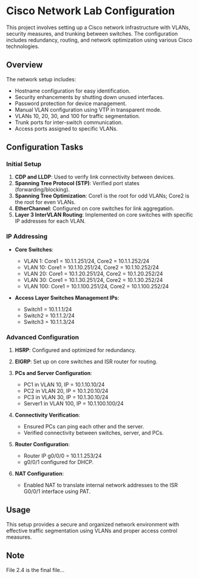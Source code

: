 # Cisco Network Lab Configuration

This project involves setting up a Cisco network infrastructure with VLANs, security measures, and trunking between switches. The configuration includes redundancy, routing, and network optimization using various Cisco technologies.

## Overview

The network setup includes:
- Hostname configuration for easy identification.
- Security enhancements by shutting down unused interfaces.
- Password protection for device management.
- Manual VLAN configuration using VTP in transparent mode.
- VLANs 10, 20, 30, and 100 for traffic segmentation.
- Trunk ports for inter-switch communication.
- Access ports assigned to specific VLANs.

## Configuration Tasks

### Initial Setup
1. **CDP and LLDP**: Used to verify link connectivity between devices.
2. **Spanning Tree Protocol (STP)**: Verified port states (forwarding/blocking).
3. **Spanning Tree Optimization**: Core1 is the root for odd VLANs; Core2 is the root for even VLANs.
4. **EtherChannel**: Configured on core switches for link aggregation.
5. **Layer 3 InterVLAN Routing**: Implemented on core switches with specific IP addresses for each VLAN.

### IP Addressing
- **Core Switches**:
  - VLAN 1: Core1 = 10.1.1.251/24, Core2 = 10.1.1.252/24
  - VLAN 10: Core1 = 10.1.10.251/24, Core2 = 10.1.10.252/24
  - VLAN 20: Core1 = 10.1.20.251/24, Core2 = 10.1.20.252/24
  - VLAN 30: Core1 = 10.1.30.251/24, Core2 = 10.1.30.252/24
  - VLAN 100: Core1 = 10.1.100.251/24, Core2 = 10.1.100.252/24

- **Access Layer Switches Management IPs**:
  - Switch1 = 10.1.1.1/24
  - Switch2 = 10.1.1.2/24
  - Switch3 = 10.1.1.3/24

### Advanced Configuration
1. **HSRP**: Configured and optimized for redundancy.
2. **EIGRP**: Set up on core switches and ISR router for routing.
3. **PCs and Server Configuration**:
   - PC1 in VLAN 10, IP = 10.1.10.10/24
   - PC2 in VLAN 20, IP = 10.1.20.10/24
   - PC3 in VLAN 30, IP = 10.1.30.10/24
   - Server1 in VLAN 100, IP = 10.1.100.100/24

4. **Connectivity Verification**:
   - Ensured PCs can ping each other and the server.
   - Verified connectivity between switches, server, and PCs.

5. **Router Configuration**:
   - Router IP g0/0/0 = 10.1.1.253/24
   - g0/0/1 configured for DHCP.

6. **NAT Configuration**:
   - Enabled NAT to translate internal network addresses to the ISR G0/0/1 interface using PAT.

## Usage

This setup provides a secure and organized network environment with effective traffic segmentation using VLANs and proper access control measures.

## Note

File 2.4 is the final file...


